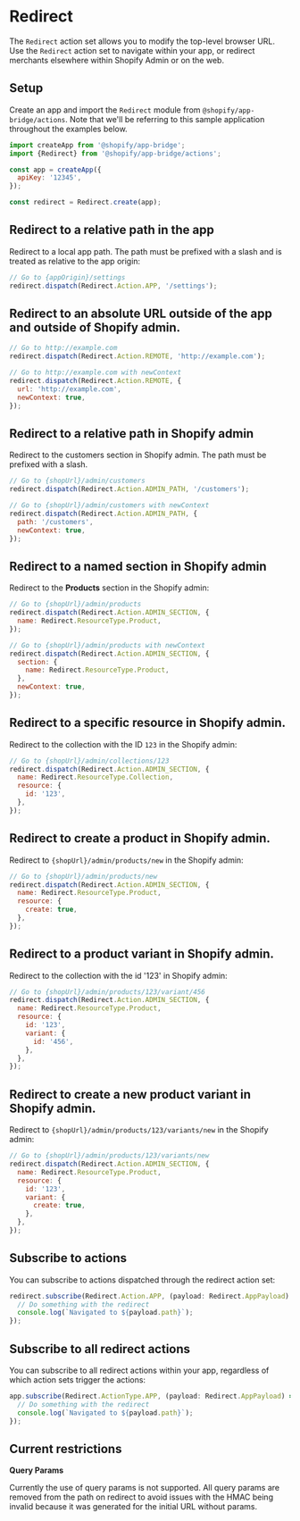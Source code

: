 # Redirect

The `Redirect` action set allows you to modify the top-level browser URL.
Use the `Redirect` action set to navigate within your app, or redirect merchants elsewhere within Shopify Admin or on the web.

## Setup

Create an app and import the `Redirect` module from `@shopify/app-bridge/actions`. Note that we'll be referring to this sample application throughout the examples below.

```js
import createApp from '@shopify/app-bridge';
import {Redirect} from '@shopify/app-bridge/actions';

const app = createApp({
  apiKey: '12345',
});

const redirect = Redirect.create(app);
```

## Redirect to a relative path in the app

Redirect to a local app path. The path must be prefixed with a slash and is treated as relative to the app origin:

```js
// Go to {appOrigin}/settings
redirect.dispatch(Redirect.Action.APP, '/settings');
```

## Redirect to an absolute URL outside of the app and outside of Shopify admin.

```js
// Go to http://example.com
redirect.dispatch(Redirect.Action.REMOTE, 'http://example.com');

// Go to http://example.com with newContext
redirect.dispatch(Redirect.Action.REMOTE, {
  url: 'http://example.com',
  newContext: true,
});
```

## Redirect to a relative path in Shopify admin

Redirect to the customers section in Shopify admin. The path must be prefixed with a slash.

```js
// Go to {shopUrl}/admin/customers
redirect.dispatch(Redirect.Action.ADMIN_PATH, '/customers');

// Go to {shopUrl}/admin/customers with newContext
redirect.dispatch(Redirect.Action.ADMIN_PATH, {
  path: '/customers',
  newContext: true,
});
```

## Redirect to a named section in Shopify admin

Redirect to the **Products** section in the Shopify admin:

```js
// Go to {shopUrl}/admin/products
redirect.dispatch(Redirect.Action.ADMIN_SECTION, {
  name: Redirect.ResourceType.Product,
});

// Go to {shopUrl}/admin/products with newContext
redirect.dispatch(Redirect.Action.ADMIN_SECTION, {
  section: {
    name: Redirect.ResourceType.Product,
  },
  newContext: true,
});
```

## Redirect to a specific resource in Shopify admin.

Redirect to the collection with the ID `123` in the Shopify admin:

```js
// Go to {shopUrl}/admin/collections/123
redirect.dispatch(Redirect.Action.ADMIN_SECTION, {
  name: Redirect.ResourceType.Collection,
  resource: {
    id: '123',
  },
});
```

## Redirect to create a product in Shopify admin.

Redirect to `{shopUrl}/admin/products/new` in the Shopify admin:

```js
// Go to {shopUrl}/admin/products/new
redirect.dispatch(Redirect.Action.ADMIN_SECTION, {
  name: Redirect.ResourceType.Product,
  resource: {
    create: true,
  },
});
```

## Redirect to a product variant in Shopify admin.

Redirect to the collection with the id '123' in Shopify admin:

```js
// Go to {shopUrl}/admin/products/123/variant/456
redirect.dispatch(Redirect.Action.ADMIN_SECTION, {
  name: Redirect.ResourceType.Product,
  resource: {
    id: '123',
    variant: {
      id: '456',
    },
  },
});
```

## Redirect to create a new product variant in Shopify admin.

Redirect to `{shopUrl}/admin/products/123/variants/new` in the Shopify admin:

```js
// Go to {shopUrl}/admin/products/123/variants/new
redirect.dispatch(Redirect.Action.ADMIN_SECTION, {
  name: Redirect.ResourceType.Product,
  resource: {
    id: '123',
    variant: {
      create: true,
    },
  },
});
```

## Subscribe to actions

You can subscribe to actions dispatched through the redirect action set:

```js
redirect.subscribe(Redirect.Action.APP, (payload: Redirect.AppPayload) => {
  // Do something with the redirect
  console.log(`Navigated to ${payload.path}`);
});
```

## Subscribe to all redirect actions

You can subscribe to all redirect actions within your app, regardless of which action sets trigger the actions:

```js
app.subscribe(Redirect.ActionType.APP, (payload: Redirect.AppPayload) => {
  // Do something with the redirect
  console.log(`Navigated to ${payload.path}`);
});
```

## Current restrictions

**Query Params**

Currently the use of query params is not supported. All query params are removed from the path on redirect to avoid issues with the HMAC being invalid because it was generated for the initial URL without params.
